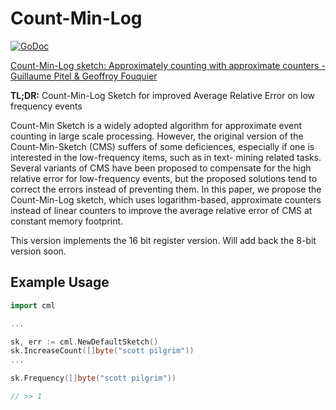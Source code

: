 # Count-Min-Log
[![GoDoc](https://godoc.org/github.com/seiflotfy/count-min-log?status.svg)](https://godoc.org/github.com/seiflotfy/count-min-log)

[Count-Min-Log sketch: Approximately counting with approximate counters - Guillaume Pitel & Geoffroy Fouquier](http://iswag-symposium.org/2015/pdfs/shortpaper1.pdf)

<b>TL;DR:</b> Count-Min-Log Sketch for improved Average Relative Error on low frequency events

Count-Min Sketch is a widely adopted algorithm for approximate event counting in large scale processing. However, the original version of the Count-Min-Sketch (CMS) suffers of some deficiences, especially if one is interested in the low-frequency items, such as in text- mining related tasks. Several variants of CMS have been proposed to compensate for the high relative error for low-frequency events, but the proposed solutions tend to correct the errors instead of preventing them. In this paper, we propose the Count-Min-Log sketch, which uses logarithm-based, approximate counters instead of linear counters to improve the average relative error of CMS at constant memory footprint.

This version implements the 16 bit register version. Will add back the 8-bit version soon.

## Example Usage

```go
import cml

...

sk, err := cml.NewDefaultSketch()
sk.IncreaseCount([]byte("scott pilgrim"))
...

sk.Frequency([]byte("scott pilgrim"))

// >> 1

```

